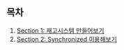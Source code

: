 ## 목차

1. [Section 1: 재고시스템 만들어보기](https://github.com/yoon-youngjin/SSS/blob/main/stock/doc/section-01.md)
2. [Section 2: Synchronized 이용해보기](https://github.com/yoon-youngjin/SSS/blob/main/stock/doc/section-02.md)